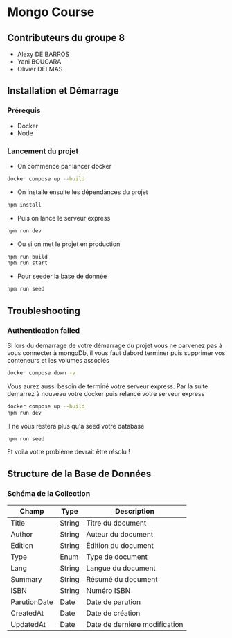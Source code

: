 # Mongo Course

## Contributeurs du groupe 8
* Alexy DE BARROS
* Yani BOUGARA
* Olivier DELMAS

## Installation et Démarrage

### Prérequis
- Docker
- Node

### Lancement du projet
- On commence par lancer docker
```bash
docker compose up --build
```
- On installe ensuite les dépendances du projet
```bash
npm install
```
- Puis on lance le serveur express
```bash
npm run dev
```
- Ou si on met le projet en production
```bash
npm run build
npm run start
```
- Pour seeder la base de donnée
```bash
npm run seed
```

## Troubleshooting

### Authentication failed
Si lors du demarrage de votre démarrage du projet vous ne parvenez pas à vous connecter à mongoDb,
il vous faut dabord terminer puis supprimer vos conteneurs et les volumes associés
```bash
docker compose down -v
```
Vous aurez aussi besoin de terminé votre serveur express. Par la suite demarrez à nouveau votre docker puis relancé votre serveur express
```bash
docker compose up --build
npm run dev
```
il ne vous restera plus qu'a seed votre database
```bash
npm run seed
```
Et voila votre problème devrait être résolu !

## Structure de la Base de Données

### Schéma de la Collection

| Champ | Type | Description |
|-------|------|-------------|
| Title | String | Titre du document |
| Author | String | Auteur du document |
| Edition | String | Édition du document |
| Type | Enum | Type de document |
| Lang | String | Langue du document |
| Summary | String | Résumé du document |
| ISBN | String | Numéro ISBN |
| ParutionDate | Date | Date de parution |
| CreatedAt | Date | Date de création |
| UpdatedAt | Date | Date de dernière modification |